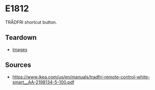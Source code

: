 # E1812
TRÅDFRI shortcut button.

## Teardown
* [Images](images)

## Sources
* https://www.ikea.com/us/en/manuals/tradfri-remote-control-white-smart__AA-2198134-5-100.pdf

